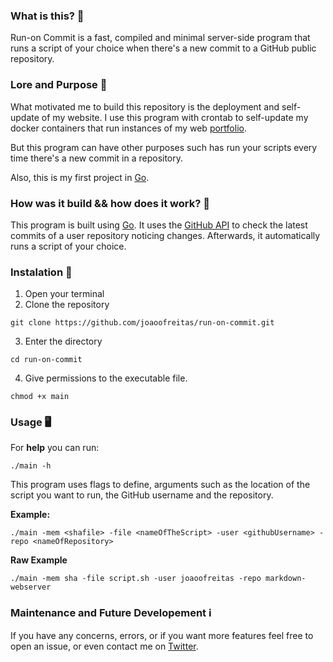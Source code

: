 ### What is this? 🤔
Run-on Commit is a fast, compiled and minimal server-side program that runs a script of your choice when there's a new commit to a GitHub public repository.

### Lore and Purpose 🤠 
What motivated me to build this repository is the deployment and self-update of my website. I use this program with crontab to self-update my docker containers that run instances of my web [portfolio](https://github.com/joaoofreitas/vue-portfolio).

But this program can have other purposes such has run your scripts every time there's a new commit in a repository.

Also, this is my first project in [Go](https://golang.org/).

### How was it build && how does it work? 🔨

  This program is built using [Go](https://golang.org/). It uses the [GitHub API](https://api.github.com) to check the latest commits of a user repository noticing changes. Afterwards, it automatically runs a script of your choice.

### Instalation 📜
 1. Open your terminal
 2. Clone the repository

 `git clone https://github.com/joaoofreitas/run-on-commit.git`

 3. Enter the directory

 `cd run-on-commit`

 4. Give permissions to the executable file.

 `chmod +x main`

### Usage 🖥️ 
  For __help__ you can run: 

  `./main -h`

  This program uses flags to define, arguments such as the location of the script you want to run, the GitHub username and the repository.

  __Example:__

  `./main -mem <shafile> -file <nameOfTheScript> -user <githubUsername> -repo <nameOfRepository>`

  __Raw Example__
  
  `./main -mem sha -file script.sh -user joaoofreitas -repo markdown-webserver`

### Maintenance and Future Developement ℹ️

  If you have any concerns, errors, or if you want more features feel free to open an issue, or even contact me on [Twitter](https://twitter.com/joaoofreitas_).
